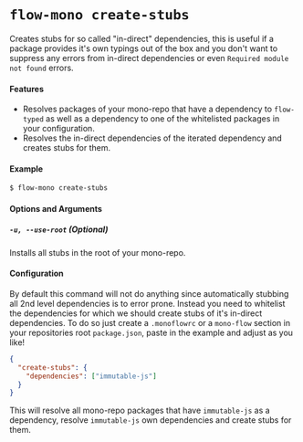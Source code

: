 # `flow-mono create-stubs`

Creates stubs for so called "in-direct" dependencies, this is useful if a package provides it's own typings out of the box and you don't want to suppress any errors from in-direct dependencies or even `Required module not found` errors.

#### Features

* Resolves packages of your mono-repo that have a dependency to `flow-typed` as well as a dependency to one of the whitelisted packages in your configuration.
* Resolves the in-direct dependencies of the iterated dependency and creates stubs for them.

#### Example

```sh
$ flow-mono create-stubs
```

#### Options and Arguments
##### `-u, --use-root` (Optional)
Installs all stubs in the root of your mono-repo.

#### Configuration

By default this command will not do anything since automatically stubbing all 2nd level dependencies is to error prone. Instead you need to whitelist the dependencies for which we should create stubs of it's in-direct dependencies. To do so just create a `.monoflowrc` or a `mono-flow` section in your repositories root `package.json`, paste in the example and adjust as you like!

```json
{
  "create-stubs": {
    "dependencies": ["immutable-js"]
  }
}
```

This will resolve all mono-repo packages that have `immutable-js` as a dependency, resolve `immutable-js` own dependencies and create stubs for them.
